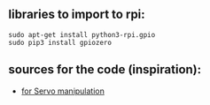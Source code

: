

## libraries to import to rpi:
	sudo apt-get install python3-rpi.gpio
 	sudo pip3 install gpiozero


## sources for the code (inspiration):	
- [for Servo manipulation](https://www.digikey.com/en/maker/tutorials/2021/how-to-control-servo-motors-with-a-raspberry-pi)
 
